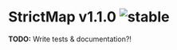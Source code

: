 
# StrictMap v1.1.0 ![stable](https://img.shields.io/badge/stability-stable-4EBA0F.svg?style=flat)

**TODO:** Write tests & documentation?!
